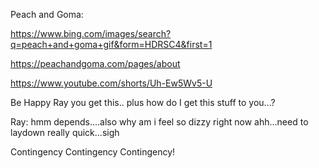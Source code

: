 Peach and Goma:

https://www.bing.com/images/search?q=peach+and+goma+gif&form=HDRSC4&first=1

https://peachandgoma.com/pages/about

https://www.youtube.com/shorts/Uh-Ew5Wv5-U

Be Happy Ray you get this..
plus how do I get this stuff to you...?

Ray: hmm depends....also why am i feel so dizzy right now ahh...need to laydown really quick...sigh


Contingency Contingency Contingency!
